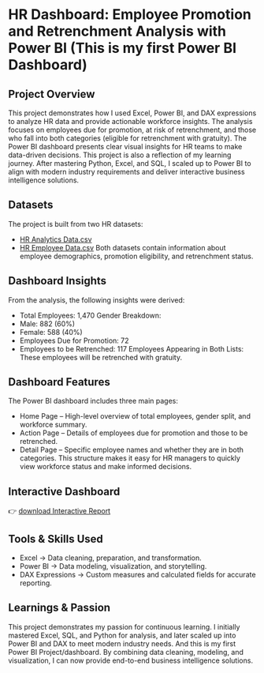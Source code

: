 #  HR Dashboard: Employee Promotion and Retrenchment Analysis with Power BI (This is my first Power BI Dashboard)
## Project Overview
This project demonstrates how I used Excel, Power BI, and DAX expressions to analyze HR data and provide actionable workforce insights.
The analysis focuses on employees due for promotion, at risk of retrenchment, and those who fall into both categories (eligible for retrenchment with gratuity). The Power BI dashboard presents clear visual insights for HR teams to make data-driven decisions.
This project is also a reflection of my learning journey. After mastering Python, Excel, and SQL, I scaled up to Power BI to align with modern industry requirements and deliver interactive business intelligence solutions.
## Datasets
The project is built from two HR datasets:
- [HR Analytics Data.csv](https://github.com/Abiola-Gbolahan/Data-Analysis/blob/main/HR%20analytics%20(Power%20BI)/HR%20Analytics%20Data.csv)
- [HR Employee Data.csv](https://github.com/Abiola-Gbolahan/Data-Analysis/blob/main/HR%20analytics%20(Power%20BI)/HR%20employee%20data.csv)
Both datasets contain information about employee demographics, promotion eligibility, and retrenchment status.
## Dashboard Insights
From the analysis, the following insights were derived:
- Total Employees: 1,470
Gender Breakdown:
- Male: 882 (60%)
- Female: 588 (40%)
- Employees Due for Promotion: 72
- Employees to be Retrenched: 117
Employees Appearing in Both Lists: These employees will be retrenched with gratuity.
## Dashboard Features
The Power BI dashboard includes three main pages:
- Home Page – High-level overview of total employees, gender split, and workforce summary.
- Action Page – Details of employees due for promotion and those to be retrenched.
- Detail Page – Specific employee names and whether they are in both categories.
This structure makes it easy for HR managers to quickly view workforce status and make informed decisions.
## Interactive Dashboard
👉 [download Interactive Report](https://github.com/Abiola-Gbolahan/Data-Analysis/blob/main/HR%20analytics%20(Power%20BI)/HR%20analytcis%20Data%20DASHBOARD(ME).pbix)
## Tools & Skills Used
- Excel → Data cleaning, preparation, and transformation.
- Power BI → Data modeling, visualization, and storytelling.
- DAX Expressions → Custom measures and calculated fields for accurate reporting.
## Learnings & Passion
This project demonstrates my passion for continuous learning. I initially mastered Excel, SQL, and Python for analysis, and later scaled up into Power BI and DAX to meet modern industry needs. And this is my first Power BI Project/dashboard.
By combining data cleaning, modeling, and visualization, I can now provide end-to-end business intelligence solutions.
